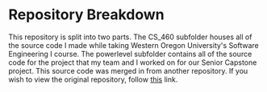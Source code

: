 # Repository Breakdown

This repository is split into two parts. The CS_460 subfolder houses all of the source code I made while taking Western Oregon University's Software Engineering I course. The powerlevel subfolder contains all of the source code for the project that my team and I worked on for our Senior Capstone project. This source code was merged in from another repository. If you wish to view the original repository, follow [this](https://bitbucket.org/Hexamoy/toastercode/src/master/) link.

